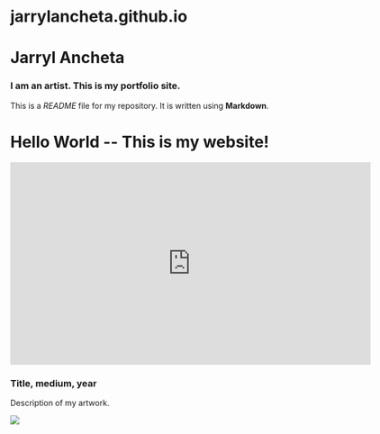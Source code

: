 # jarrylancheta.github.io
# Jarryl Ancheta

### I am an artist. This is my portfolio site.

This is a *README* file for my repository. It is written using **Markdown**.
<!DOCTYPE html>
<html>
  <head>
    <meta charset="utf-8">
    <title>(your name)</title>
    <link rel="stylesheet" type="text/css" href="main.css">
  </head>
  <body>
    <h1>Hello World -- This is my website!</h1>
    <div class="portfolio-item">
      <iframe src="https://player.vimeo.com/video/45489909" width="640" height="360" frameborder="0" webkitallowfullscreen mozallowfullscreen allowfullscreen></iframe>
      <h3>Title, medium, year</h3>
      <p>Description of my artwork.</p>
    </div>
    <div class="portfolio-item">
      <img src="https://cdna.artstation.com/p/assets/images/images/003/732/362/large/rafael-de-jongh-vaporwave.jpg?1476907882"
    </div>
  </body>
</html>
